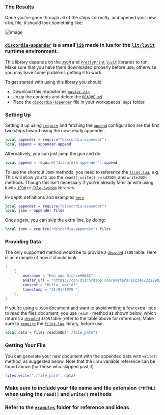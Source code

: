
### The Results
Once you've gone through all of the steps correctly, and opened your new `HTML` file, it should look something like;

![image](https://cdn.discordapp.com/attachments/1021675456715563058/1024439017049174126/image.png)


### [`discordia-appender`](https://github.com/saint-deity/discordia-appender) is a small [`lib`](https://www.idtech.com/blog/what-are-libraries-in-coding#:~:text=Programming%20library%20definition%20Libraries%20in%20programming%20languages%20are,users%20can%20use%20to%20optimize%20tasks.%20Library%20examples) made in lua for the [`lit/luvit`](https://luvit.io/) runtime environment.

This library depends on the [`JSON`](https://luvit.io/api/json.html) and [`PrettyPrint`](https://luvit.io/api/pretty-print.html) [`luvit`](https://luvit.io/) libraries to run.
Make sure that you have them downloaded properly before use, otherwise you may have some problems getting it to work.

To get started with using this library you should:
- Download this repositories [`master-zip`](https://github.com/saint-deity/discordia-appender/archive/refs/heads/main.zip)
- Unzip the contents and delete the [`README.md`](https://github.com/saint-deity/discordia-appender/blob/main/readme.md)
- Place the [`discordia-appender`](https://github.com/saint-deity/discordia-appender/tree/main/discordia-appender) file in your workspaces' `deps` folder.


### Setting Up

Setting it up using [`require`](https://luvit.io/api/require.html) and fetching the [`append`](https://github.com/saint-deity/discordia-appender/blob/main/discordia-appender/init.lua) configuration are the first two steps toward using the now-ready appender.

```lua
local appender = require("discordia-appender")
local append = appender.append
```

Alternatively, you can just jump the gun and do:

```lua
local append = require("discordia-appender").append
```

To use the shortcut `JSON` methods, you need to reference the [`files.lua`](), e.g.
This will allow you to use the `read()`, `write()`, `readJSON`, and `writeJSON` methods.
Though this isn't necessary if you're already familiar with using luvits [`JSON`](https://luvit.io/api/json.html) or [`File System`](https://luvit.io/api/fs.html) libraries.

In-depth definitions and examples [`here`](https://github.com/saint-deity/discordia-appender/wiki)

```lua
local appender = require("discordia-appender")
local json = appender.files
```

Once again, you can skip the extra line, by doing:

```lua
local json = require("discordia-appender").files
```

### Providing Data

The only supported method would be to provide a [`decoded`](https://luvit.io/api/json.html#json_json_decode_str_pos_nullval) `JSON` table. Here is an example of how it should look:

```lua
{
    {
        username = "Ken and Richie#8601",
        avatar_url = "https://cdn.discordapp.com/avatars/1023482322890281042/4fb15c961276e9c8e5b35603d266c756.webp?size=240",
        content = "Hello, world!",
        timestamp = "01/01/1970 ",
    },
}
```

If you're using a `JSON` document and want to avoid writing a few extra lines to read the files document, you use `read()` method as shown below, which returns a [`decoded`](https://luvit.io/api/json.html#json_json_decode_str_pos_nullval) `JSON` table (refer to the table above for reference).
Make sure to [`require`](https://luvit.io/api/require.html) the [`files.lua`]() library, before use.

```lua
local data = files:readJSON("./file_path")
```


### Getting Your File

You can generate your new document with the appended data with `write()` method, as suggested below.
Note that the `data` variable reference can be found above (for those who skipped past it)

```lua
files:write("./file_path", data)
```

### Make sure to include your file name and file extension `(*HTML)` when using the `read()` and `write()` methods
### Refer to the [`examples`](https://github.com/saint-deity/discordia-appender/tree/main/examples) folder for reference and ideas
